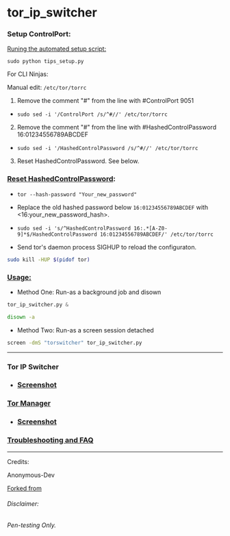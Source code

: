 

# tor_ip_switcher


### Setup ControlPort:

[Runing the automated setup script:](https://drive.google.com/open?id=16YmyR4qVzEFOUSDhbPIeX-nzOPoKMszH)

`sudo python tips_setup.py`

For CLI Ninjas:

Manual edit: `/etc/tor/torrc`

1. Remove the comment "#" from the line with  #ControlPort 9051

* `sudo sed -i '/ControlPort /s/^#//' /etc/tor/torrc`

2. Remove the comment "#" from the line with #HashedControlPassword 16:01234556789ABCDEF

* `sudo sed -i '/HashedControlPassword /s/^#//' /etc/tor/torrc`

3. Reset HashedControlPassword. See below. 

### [Reset HashedControlPassword](https://drive.google.com/open?id=0B79r4wTVj-CZbFNIM0lGTVRjbU0):

* `tor --hash-password "Your_new_password"`

* Replace the old hashed password below `16:01234556789ABCDEF` with <16:your_new_password_hash>.

* `sudo sed -i 's/^HashedControlPassword 16:.*[A-Z0-9]*$/HashedControlPassword 16:01234556789ABCDEF/' /etc/tor/torrc`

* Send tor's daemon process SIGHUP to reload the configuraton.
```bash
sudo kill -HUP $(pidof tor)
```
### [Usage:](https://github.com/ruped24/tor_ip_switcher/wiki/Tor-IP-Switcher-installation)
* Method One: Run-as a background job and disown

```python
tor_ip_switcher.py &
```
```bash
disown -a
```
* Method Two: Run-as a screen session detached
```bash
screen -dmS "torswitcher" tor_ip_switcher.py
```
***

### Tor IP Switcher
* ### [Screenshot](https://drive.google.com/open?id=0B79r4wTVj-CZVm56M3pMdEx3X28)

### [Tor Manager](https://bitbucket.org/ruped24/tor_manager/src)

* ### [Screenshot](https://drive.google.com/file/d/0B79r4wTVj-CZdUtGU3p6WldHX2s/view)

### [Troubleshooting and FAQ](https://github.com/ruped24/tor_ip_switcher/wiki/Troubleshooting)
***
Credits:

Anonymous-Dev

[Forked from](https://github.com/Anonymous-Dev/Pyloris)

###### Disclaimer: ######
###### Pen-testing Only. ######
